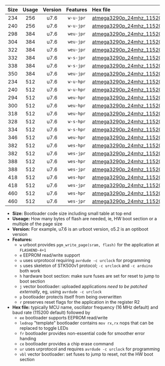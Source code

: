 |Size|Usage|Version|Features|Hex file|
|:-:|:-:|:-:|:-:|:--|
|234|256|u7.6|`w-u-jpr`|[atmega3290p_24mhz_115200bps_ur_vbl.hex](https://raw.githubusercontent.com/stefanrueger/urboot/main/atmega3290p_24mhz_115200bps_ur_vbl.hex)|
|240|256|u7.6|`w-u-jpr`|[atmega3290p_24mhz_115200bps_lednop_ur_vbl.hex](https://raw.githubusercontent.com/stefanrueger/urboot/main/atmega3290p_24mhz_115200bps_lednop_ur_vbl.hex)|
|298|384|u7.6|`weu-jpr`|[atmega3290p_24mhz_115200bps_ee_ur_vbl.hex](https://raw.githubusercontent.com/stefanrueger/urboot/main/atmega3290p_24mhz_115200bps_ee_ur_vbl.hex)|
|304|384|u7.6|`weu-jpr`|[atmega3290p_24mhz_115200bps_ee_lednop_ur_vbl.hex](https://raw.githubusercontent.com/stefanrueger/urboot/main/atmega3290p_24mhz_115200bps_ee_lednop_ur_vbl.hex)|
|322|384|u7.6|`weu-jpr`|[atmega3290p_24mhz_115200bps_ee_lednop_fr_ur_vbl.hex](https://raw.githubusercontent.com/stefanrueger/urboot/main/atmega3290p_24mhz_115200bps_ee_lednop_fr_ur_vbl.hex)|
|332|384|u7.6|`w-s-jpr`|[atmega3290p_24mhz_115200bps_vbl.hex](https://raw.githubusercontent.com/stefanrueger/urboot/main/atmega3290p_24mhz_115200bps_vbl.hex)|
|338|384|u7.6|`w-s-jpr`|[atmega3290p_24mhz_115200bps_lednop_vbl.hex](https://raw.githubusercontent.com/stefanrueger/urboot/main/atmega3290p_24mhz_115200bps_lednop_vbl.hex)|
|350|384|u7.6|`weu-jpr`|[atmega3290p_24mhz_115200bps_ee_lednop_fr_ce_ur_vbl.hex](https://raw.githubusercontent.com/stefanrueger/urboot/main/atmega3290p_24mhz_115200bps_ee_lednop_fr_ce_ur_vbl.hex)|
|234|512|u7.6|`w-u-hpr`|[atmega3290p_24mhz_115200bps_ur.hex](https://raw.githubusercontent.com/stefanrueger/urboot/main/atmega3290p_24mhz_115200bps_ur.hex)|
|240|512|u7.6|`w-u-hpr`|[atmega3290p_24mhz_115200bps_lednop_ur.hex](https://raw.githubusercontent.com/stefanrueger/urboot/main/atmega3290p_24mhz_115200bps_lednop_ur.hex)|
|294|512|u7.6|`weu-hpr`|[atmega3290p_24mhz_115200bps_ee_ur.hex](https://raw.githubusercontent.com/stefanrueger/urboot/main/atmega3290p_24mhz_115200bps_ee_ur.hex)|
|300|512|u7.6|`weu-hpr`|[atmega3290p_24mhz_115200bps_ee_lednop_ur.hex](https://raw.githubusercontent.com/stefanrueger/urboot/main/atmega3290p_24mhz_115200bps_ee_lednop_ur.hex)|
|318|512|u7.6|`weu-hpr`|[atmega3290p_24mhz_115200bps_ee_lednop_fr_ur.hex](https://raw.githubusercontent.com/stefanrueger/urboot/main/atmega3290p_24mhz_115200bps_ee_lednop_fr_ur.hex)|
|328|512|u7.6|`w-s-hpr`|[atmega3290p_24mhz_115200bps.hex](https://raw.githubusercontent.com/stefanrueger/urboot/main/atmega3290p_24mhz_115200bps.hex)|
|334|512|u7.6|`w-s-hpr`|[atmega3290p_24mhz_115200bps_lednop.hex](https://raw.githubusercontent.com/stefanrueger/urboot/main/atmega3290p_24mhz_115200bps_lednop.hex)|
|346|512|u7.6|`weu-hpr`|[atmega3290p_24mhz_115200bps_ee_lednop_fr_ce_ur.hex](https://raw.githubusercontent.com/stefanrueger/urboot/main/atmega3290p_24mhz_115200bps_ee_lednop_fr_ce_ur.hex)|
|382|512|u7.6|`wes-hpr`|[atmega3290p_24mhz_115200bps_ee.hex](https://raw.githubusercontent.com/stefanrueger/urboot/main/atmega3290p_24mhz_115200bps_ee.hex)|
|382|512|u7.6|`wes-jpr`|[atmega3290p_24mhz_115200bps_ee_vbl.hex](https://raw.githubusercontent.com/stefanrueger/urboot/main/atmega3290p_24mhz_115200bps_ee_vbl.hex)|
|388|512|u7.6|`wes-hpr`|[atmega3290p_24mhz_115200bps_ee_lednop.hex](https://raw.githubusercontent.com/stefanrueger/urboot/main/atmega3290p_24mhz_115200bps_ee_lednop.hex)|
|388|512|u7.6|`wes-jpr`|[atmega3290p_24mhz_115200bps_ee_lednop_vbl.hex](https://raw.githubusercontent.com/stefanrueger/urboot/main/atmega3290p_24mhz_115200bps_ee_lednop_vbl.hex)|
|418|512|u7.6|`wes-hpr`|[atmega3290p_24mhz_115200bps_ee_lednop_fr.hex](https://raw.githubusercontent.com/stefanrueger/urboot/main/atmega3290p_24mhz_115200bps_ee_lednop_fr.hex)|
|418|512|u7.6|`wes-jpr`|[atmega3290p_24mhz_115200bps_ee_lednop_fr_vbl.hex](https://raw.githubusercontent.com/stefanrueger/urboot/main/atmega3290p_24mhz_115200bps_ee_lednop_fr_vbl.hex)|
|460|512|u7.6|`wes-hpr`|[atmega3290p_24mhz_115200bps_ee_lednop_fr_ce.hex](https://raw.githubusercontent.com/stefanrueger/urboot/main/atmega3290p_24mhz_115200bps_ee_lednop_fr_ce.hex)|
|460|512|u7.6|`wes-jpr`|[atmega3290p_24mhz_115200bps_ee_lednop_fr_ce_vbl.hex](https://raw.githubusercontent.com/stefanrueger/urboot/main/atmega3290p_24mhz_115200bps_ee_lednop_fr_ce_vbl.hex)|

- **Size:** Bootloader code size including small table at top end
- **Useage:** How many bytes of flash are needed, ie, HW boot section or a multiple of the page size
- **Version:** For example, u7.6 is an urboot version, o5.2 is an optiboot version
- **Features:**
  + `w` urboot provides `pgm_write_page(sram, flash)` for the application at `FLASHEND-4+1`
  + `e` EEPROM read/write support
  + `u` uses urprotocol requiring `avrdude -c urclock` for programming
  + `s` uses skeleton of STK500v1 protocol; `-c urclock` and `-c arduino` both work
  + `h` hardware boot section: make sure fuses are set for reset to jump to boot section
  + `j` vector bootloader: uploaded applications *need to be patched externally*, eg, using `avrdude -c urclock`
  + `p` bootloader protects itself from being overwritten
  + `r` preserves reset flags for the application in the register R2
- **Hex file:** typically MCU name, oscillator frequency (16 MHz default) and baud rate (115200 default) followed by
  + `ee` bootloader supports EEPROM read/write
  + `lednop` "template" bootloader contains `mov rx,rx` nops that can be replaced to toggle LEDs
  + `fr` bootloader provides non-essential code for smoother error handing
  + `ce` bootloader provides a chip erase command
  + `ur` uses urprotocol and requires `avrdude -c urclock` for programming
  + `vbl` vector bootloader: set fuses to jump to reset, not the HW boot section
